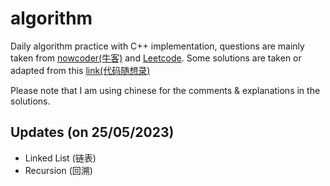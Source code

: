 # algorithm

Daily algorithm practice with C++ implementation, questions are mainly taken from [nowcoder(牛客)](https://www.nowcoder.com/exam/oj?page=1&tab=%E7%AE%97%E6%B3%95%E7%AF%87&topicId=295) and [Leetcode](https://leetcode.cn/). 
Some solutions are taken or adapted from this [link(代码随想录)](https://programmercarl.com/) 

Please note that I am using chinese for the comments & explanations in the solutions.

## Updates (on 25/05/2023)
- Linked List (链表) 
- Recursion (回溯)
